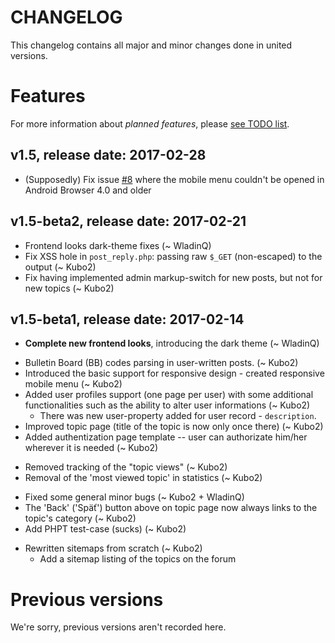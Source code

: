 # CHANGELOG

This changelog contains all major and minor changes done in united versions.

# Features

For more information about _planned features_, please [see TODO list](TODOlist.md).

## v1.5, release date: 2017-02-28

* (Supposedly) Fix issue [#8](https://github.com/Kubo2/diggyshelper/issues/8) where the mobile menu couldn't be opened in Android Browser 4.0 and older

## v1.5-beta2, release date: 2017-02-21

* Frontend looks dark-theme fixes (~ WladinQ)
* Fix XSS hole in `post_reply.php`: passing raw `$_GET` (non-escaped) to the output (~ Kubo2)
* Fix having implemented admin markup-switch for new posts, but not for new topics (~ Kubo2)

## v1.5-beta1, release date: 2017-02-14

* **Complete new frontend looks**, introducing the dark theme (~ WladinQ)
+ Bulletin Board (BB) codes parsing in user-written posts. (~ Kubo2)
+ Introduced the basic support for responsive design - created responsive mobile menu (~ Kubo2)
+ Added user profiles support (one page per user) with some additional functionalities such as the ability to alter user informations (~ Kubo2)
  * There was new user-property added for user record - `description`.
+ Improved topic page (title of the topic is now only once there) (~ Kubo2)
+ Added authentization page template -- user can authorizate him/her wherever it is needed (~ Kubo2)
- Removed tracking of the "topic views" (~ Kubo2)
- Removal of the 'most viewed topic' in statistics (~ Kubo2)
+ Fixed some general minor bugs (~ Kubo2 + WladinQ)
+ The 'Back' ('Späť') button above on topic page now always links to the topic's category (~ Kubo2)
+ Add PHPT test-case (sucks) (~ Kubo2)
* Rewritten sitemaps from scratch (~ Kubo2)
  + Add a sitemap listing of the topics on the forum

# Previous versions

We're sorry, previous versions aren't recorded here.
